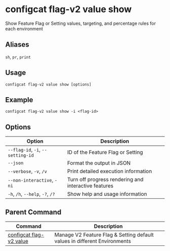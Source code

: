 # configcat flag-v2 value show
Show Feature Flag or Setting values, targeting, and percentage rules for each environment
## Aliases
`sh`, `pr`, `print`
## Usage
```
configcat flag-v2 value show [options]
```
## Example
```
configcat flag-v2 value show -i <flag-id>
```
## Options
| Option | Description |
| ------ | ----------- |
| `--flag-id`, `-i`, `--setting-id` | ID of the Feature Flag or Setting |
| `--json` | Format the output in JSON |
| `--verbose`, `-v`, `/v` | Print detailed execution information |
| `--non-interactive`, `-ni` | Turn off progress rendering and interactive features |
| `-h`, `/h`, `--help`, `-?`, `/?` | Show help and usage information |
## Parent Command
| Command | Description |
| ------ | ----------- |
| [configcat flag-v2 value](configcat-flag-v2-value.md) | Manage V2 Feature Flag & Setting default values in different Environments |
